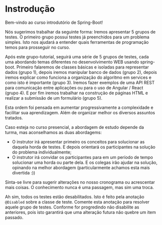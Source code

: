 # Instrodução
Bem-vindo ao curso introdutório de Spring-Boot!

Nós sugerimos trabalhar da seguinte forma: Iremos apresentar 5 grupos de testes. O primeiro grupo
possui testes já preenchidos para um problema simples. Isto nos ajudará a entender quais
ferramentas de programação temos para prosseguir no curso.

Após este grupo-tutorial, seguirá uma série de 5 grupos de testes, cada uma abordando temas diferentes
no desenvolvimento WEB usando spring-boot. Primeiro falaremos de classes básicas e isoladas para 
representar dados (grupo 1), depois iremos manipular banco de dados (grupo 2), depois iremos explicar como funciona
a organização do algoritmo em services e como isto é importante (grupo 3). Iremos fazer exemplos de uma API REST
para comunicação entre aplicações ou para o uso de Angular / React (grupo 4). E por fim iremos 
trabalhar na construção de páginas HTML e realizar a submissão de um formulário (grupo 5).

Esta ordem foi pensada em aumentar progressivamente a complexidade e facilitar sua aprendizagem. Além de organizar 
melhor os diversos assuntos tratados.

Caso esteja no curso presencial, a abordagem de estudo depende da turma, mas aconselhamos as duas abordagems:

* O instrutor irá apresentar primeiro os conceitos para solucionar as daquela horda de testes. E depois orientará os
participantes na solução do problema individualmente;
* O instrutor irá convidar os participantes para em um período de tempo solucionar uma horda ou parte dela. E os 
colegas irão ajudar na solução, opinando na melhor abordagem (particularmente achamos esta mais divertida :))

Sinta-se livre para sugerir alterações no nosso cronograma ou acrescentar mais coisas.  O conhecimento nunca é uma passagem, mas sim uma troca.

Ah sim, todos os testes estão desabilitados. Isto é feito pela anotação `@Disabled` sobre a classe de teste. Comente
esta anotação para resolver aquele grupo de testes. Conforme for progredindo não disabilite as anteriores, pois isto garantirá 
que uma alteração futura não quebre um item passado.  